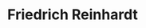 ---
title: Friedrich Reinhardt

faction:
  sort: Reinhardt
  given: Reinhardt

siblings:
  - name: "Albrecht Reinhardt"
    type: Brother

partners:
  - name: "Helene Reinhardt"
    type: "Late Wife"
  - name: "Nina Reinhardt"
    type: "Wife"

children:
  - name: "Karl Reinhardt"
    type: "Son"
  - name: "Phineas Reinhardt"
    type: "Son"

char_data:
  - element_title: "Pronouns"
    element: ""
  - element_title: "Race"
    element: ""
  - element_title: "Age"
    element: ""
  - element_title: "Height"
    element: ""
  - element_title: "Hair"
    element: ""
  - element_title: "Skin"
    element: ""
  - element_title: "Eyes"
    element: ""

excerpt: "Head of the Reinhardt family, a seasoned politician with a talent for manipulation and intrigue. He has a reputation for ruthlessness in achieving his family's goals."
---